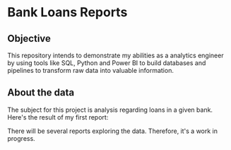 # Bank Loans Reports

## Objective
This repository intends to demonstrate my abilities as a analytics engineer by using tools like SQL, Python and Power BI to build databases and pipelines to transform raw data into valuable information.

## About the data
The subject for this project is analysis regarding loans in a given bank. Here's the result of my first report:

There will be several reports exploring the data. Therefore, it's a work in progress.
